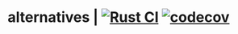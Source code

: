 # alternatives | [![Rust CI](https://github.com/redhat-plumbers/alternatives/actions/workflows/rust.yml/badge.svg)](https://github.com/redhat-plumbers/alternatives/actions/workflows/rust.yml) [![codecov](https://codecov.io/gh/redhat-plumbers/alternatives/branch/main/graph/badge.svg?token=vCqFlhpR8T)](https://codecov.io/gh/redhat-plumbers/alternatives)
